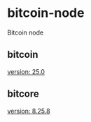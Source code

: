 # bitcoin-node

Bitcoin node

## bitcoin

[version: 25.0](<https://github.com/bitcoin/bitcoin>)

## bitcore

[version: 8.25.8](<https://github.com/bitpay/bitcore>)
